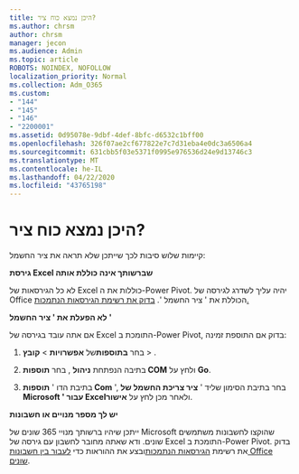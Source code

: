 ```yaml
---
title: היכן נמצא כוח ציר?
ms.author: chrsm
author: chrsm
manager: jecon
ms.audience: Admin
ms.topic: article
ROBOTS: NOINDEX, NOFOLLOW
localization_priority: Normal
ms.collection: Adm_O365
ms.custom:
- "144"
- "145"
- "146"
- "2200001"
ms.assetid: 0d95078e-9dbf-4def-8bfc-d6532c1bff00
ms.openlocfilehash: 326f07ae2cf677822e7c7d31eba4e0dc3a6506a4
ms.sourcegitcommit: 631cbb5f03e5371f0995e976536d24e9d13746c3
ms.translationtype: MT
ms.contentlocale: he-IL
ms.lasthandoff: 04/22/2020
ms.locfileid: "43765198"
---
```

# <a name="where-is-power-pivot"></a>היכן נמצא כוח ציר?

קיימות שלוש סיבות לכך שייתכן שלא תראה את ציר החשמל:
  
**גירסת Excel שברשותך אינה כוללת אותה**
  
לא כל הגירסאות של Excel כוללות את ה-Power Pivot. יהיה עליך לשדרג לגירסה של Office הכוללת את ' ציר החשמל '. [בדוק את רשימת הגירסאות הנתמכות.](https://support.office.com/article/aa64e217-4b6e-410b-8337-20b87e1c2a4b.aspx)
  
**לא הפעלת את ' ציר החשמל '**
  
אם אתה עובד בגירסה של Excel התומכת ב-Power Pivot, בדוק אם התוספת זמינה:
  
1. בחר **בתוספות**של **אפשרויות** \> **קובץ** \> .

2. בתיבה הנפתחת **ניהול** , בחר **תוספות COM** ולחץ על **Go**.

3. בתיבת הדו ' **תוספות Com** ', בחר בתיבת הסימון שליד ' **ציר צריכת החשמל של Microsoft ' עבור Excel**ולאחר מכן לחץ על **אישור**.

**יש לך מספר מנויים או חשבונות**
  
ייתכן שיהיו ברשותך מנויי 365 שונים של Microsoft שהוקצו לחשבונות משתמשים שונים. ודא שאתה מחובר לחשבון עם גירסה של Excel התומכת ב-Power Pivot. בדוק את רשימת [הגירסאות הנתמכות](https://support.office.com/article/aa64e217-4b6e-410b-8337-20b87e1c2a4b.aspx)ובצע את ההוראות כדי [לעבור בין חשבונות Office שונים](https://support.office.com/article/b9582171-fd1f-4284-9846-bdd72bb28426.aspx#BKMK_WebSwitchAccounts).
